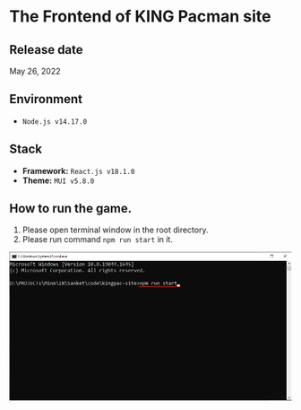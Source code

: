# The Frontend of KING Pacman site

## Release date
May 26, 2022

## Environment
- `Node.js v14.17.0`

## Stack
- **Framework:** `React.js v18.1.0`
- **Theme:** `MUI v5.8.0`

## How to run the game.
1. Please open terminal window in the root directory.
2. Please run command `npm run start` in it.

![guide-terminal](guide-terminal.png)
